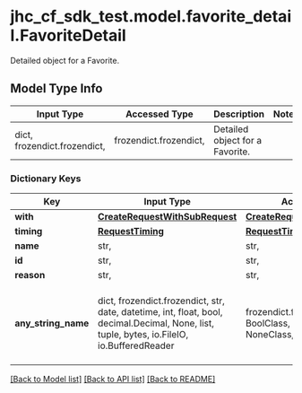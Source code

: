 # jhc_cf_sdk_test.model.favorite_detail.FavoriteDetail

Detailed object for a Favorite. 

## Model Type Info
Input Type | Accessed Type | Description | Notes
------------ | ------------- | ------------- | -------------
dict, frozendict.frozendict,  | frozendict.frozendict,  | Detailed object for a Favorite.  | 

### Dictionary Keys
Key | Input Type | Accessed Type | Description | Notes
------------ | ------------- | ------------- | ------------- | -------------
**with** | [**CreateRequestWithSubRequest**](CreateRequestWithSubRequest.md) | [**CreateRequestWithSubRequest**](CreateRequestWithSubRequest.md) |  | 
**timing** | [**RequestTiming**](RequestTiming.md) | [**RequestTiming**](RequestTiming.md) |  | 
**name** | str,  | str,  |  | 
**id** | str,  | str,  |  | 
**reason** | str,  | str,  |  | [optional] 
**any_string_name** | dict, frozendict.frozendict, str, date, datetime, int, float, bool, decimal.Decimal, None, list, tuple, bytes, io.FileIO, io.BufferedReader | frozendict.frozendict, str, BoolClass, decimal.Decimal, NoneClass, tuple, bytes, FileIO | any string name can be used but the value must be the correct type | [optional]

[[Back to Model list]](../../README.md#documentation-for-models) [[Back to API list]](../../README.md#documentation-for-api-endpoints) [[Back to README]](../../README.md)

